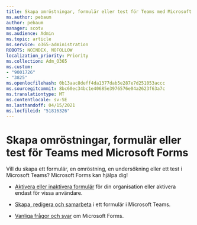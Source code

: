 ```yaml
---
title: Skapa omröstningar, formulär eller test för Teams med Microsoft Forms
ms.author: pebaum
author: pebaum
manager: scotv
ms.audience: Admin
ms.topic: article
ms.service: o365-administration
ROBOTS: NOINDEX, NOFOLLOW
localization_priority: Priority
ms.collection: Adm_O365
ms.custom:
- "9001726"
- "3825"
ms.openlocfilehash: 0b13aac8deff4da1377dab5e287e7d251053accc
ms.sourcegitcommit: 8bc60ec34bc1e40685e3976576e04a2623f63a7c
ms.translationtype: MT
ms.contentlocale: sv-SE
ms.lasthandoff: 04/15/2021
ms.locfileid: "51816326"
---
```

# <a name="create-a-poll-form-or-quiz-for-teams-with-microsoft-forms"></a>Skapa omröstningar, formulär eller test för Teams med Microsoft Forms

Vill du skapa ett formulär, en omröstning, en undersökning eller ett test i Microsoft Teams? Microsoft Forms kan hjälpa dig!

 - [Aktivera eller inaktivera formulär](https://support.office.com/article/turn-off-or-turn-on-microsoft-forms-8dcbf3ab-f2d6-459a-b8be-8d9892132a43) för din organisation eller aktivera endast för vissa användare.
 
 - [Skapa, redigera och samarbeta](https://support.office.com/article/create-edit-and-collaborate-on-a-form-in-microsoft-teams-333b97a3-41d9-48bc-a1cb-84a96bd44e14) i ett formulär i Microsoft Teams.
 
 - [Vanliga frågor och svar](https://support.office.com/article/get-started-1dd58027-40dc-42d0-9ca4-80ddecc5c696) om Microsoft Forms.